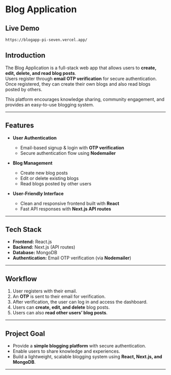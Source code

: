 #  Blog Application  
## Live Demo
```
https://blogapp-pi-seven.vercel.app/
```
##  Introduction  
The Blog Application is a full-stack web app that allows users to **create, edit, delete, and read blog posts**.  
Users register through **email OTP verification** for secure authentication. Once registered, they can create their own blogs and also read blogs posted by others.  

This platform encourages knowledge sharing, community engagement, and provides an easy-to-use blogging system.  

---

##  Features  
- **User Authentication**  
  - Email-based signup & login with **OTP verification**  
  - Secure authentication flow using **Nodemailer**  

- **Blog Management**  
  - Create new blog posts  
  - Edit or delete existing blogs  
  - Read blogs posted by other users  

- **User-Friendly Interface**  
  - Clean and responsive frontend built with **React**  
  - Fast API responses with **Next.js API routes**  

---

##  Tech Stack  
- **Frontend:** React.js  
- **Backend:** Next.js (API routes)  
- **Database:** MongoDB  
- **Authentication:** Email OTP verification (via **Nodemailer**)  

---

##  Workflow  
1. User registers with their email.  
2. An **OTP** is sent to their email for verification.  
3. After verification, the user can log in and access the dashboard.  
4. Users can **create, edit, and delete** blog posts.  
5. Users can also **read other users’ blog posts**.  

---

##  Project Goal  
- Provide a **simple blogging platform** with secure authentication.  
- Enable users to share knowledge and experiences.  
- Build a lightweight, scalable blogging system using **React, Next.js, and MongoDB**.  

---
